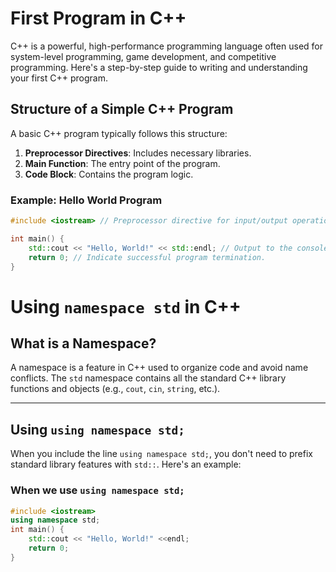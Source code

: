 # First Program in C++

C++ is a powerful, high-performance programming language often used for system-level programming, game development, and competitive programming. Here's a step-by-step guide to writing and understanding your first C++ program.

## Structure of a Simple C++ Program

A basic C++ program typically follows this structure:

1. **Preprocessor Directives**: Includes necessary libraries.
2. **Main Function**: The entry point of the program.
3. **Code Block**: Contains the program logic.



### Example: Hello World Program

```cpp
#include <iostream> // Preprocessor directive for input/output operations.

int main() {
    std::cout << "Hello, World!" << std::endl; // Output to the console.
    return 0; // Indicate successful program termination.
}

```


# Using `namespace std` in C++

## What is a Namespace?
A namespace is a feature in C++ used to organize code and avoid name conflicts. The `std` namespace contains all the standard C++ library functions and objects (e.g., `cout`, `cin`, `string`, etc.).

---

## Using `using namespace std;`

When you include the line `using namespace std;`, you don't need to prefix standard library features with `std::`. Here's an example:

### When we use `using namespace std;`
```cpp
#include <iostream>
using namespace std;
int main() {
    std::cout << "Hello, World!" <<endl;
    return 0;
}

